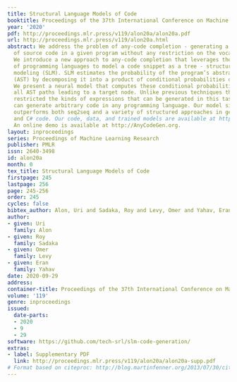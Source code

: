 ```yaml
---
title: Structural Language Models of Code
booktitle: Proceedings of the 37th International Conference on Machine Learning
year: '2020'
pdf: http://proceedings.mlr.press/v119/alon20a/alon20a.pdf
url: http://proceedings.mlr.press/v119/alon20a.html
abstract: We address the problem of any-code completion - generating a missing piece
  of source code in a given program without any restriction on the vocabulary or structure.
  We introduce a new approach to any-code completion that leverages the strict syntax
  of programming languages to model a code snippet as a tree - structural language
  modeling (SLM). SLM estimates the probability of the program’s abstract syntax tree
  (AST) by decomposing it into a product of conditional probabilities over its nodes.
  We present a neural model that computes these conditional probabilities by considering
  all AST paths leading to a target node. Unlike previous techniques that have severely
  restricted the kinds of expressions that can be generated in this task, our approach
  can generate arbitrary code in any programming language. Our model significantly
  outperforms both seq2seq and a variety of structured approaches in generating Java
  and C# code. Our code, data, and trained models are available at http://github.com/tech-srl/slm-code-generation/.
  An online demo is available at http://AnyCodeGen.org.
layout: inproceedings
series: Proceedings of Machine Learning Research
publisher: PMLR
issn: 2640-3498
id: alon20a
month: 0
tex_title: Structural Language Models of Code
firstpage: 245
lastpage: 256
page: 245-256
order: 245
cycles: false
bibtex_author: Alon, Uri and Sadaka, Roy and Levy, Omer and Yahav, Eran
author:
- given: Uri
  family: Alon
- given: Roy
  family: Sadaka
- given: Omer
  family: Levy
- given: Eran
  family: Yahav
date: 2020-09-29
address: 
container-title: Proceedings of the 37th International Conference on Machine Learning
volume: '119'
genre: inproceedings
issued:
  date-parts:
  - 2020
  - 9
  - 29
software: https://github.com/tech-srl/slm-code-generation/
extras:
- label: Supplementary PDF
  link: http://proceedings.mlr.press/v119/alon20a/alon20a-supp.pdf
# Format based on citeproc: http://blog.martinfenner.org/2013/07/30/citeproc-yaml-for-bibliographies/
---
```

